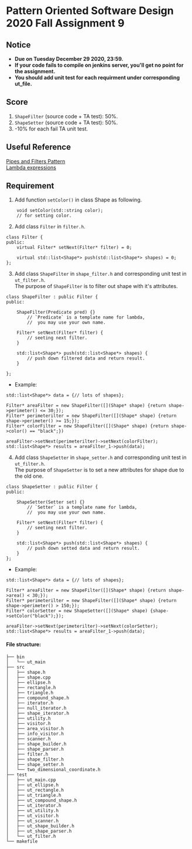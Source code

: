 # **Pattern Oriented Software Design 2020 Fall Assignment 9**  

## **Notice**  
* **Due on Tuesday December 29 2020, 23:59.**  
* **If your code fails to compile on jenkins server, you'll get no point for the assignment.**  
* **You should add unit test for each requirment under corresponding ut_file.**  

## **Score**  
1. `ShapeFilter` (source code + TA test): 50%.  
2. `ShapeSetter` (source code + TA test): 50%.  
3. -10% for each fail TA unit test.  

## **Useful Reference**  
[Pipes and Filters Pattern](https://homepages.fhv.at/thjo/lecturenotes/sysarch/pipes-and-filters.html)  
[Lambda expressions](https://en.cppreference.com/w/cpp/language/lambda)  

## **Requirement**  
1. Add function `setColor()` in class Shape as following.  
```
    void setColor(std::string color);
    // for setting color.
```

2. Add class `Filter` in `filter.h`.  
```
class Filter {
public:
    virtual Filter* setNext(Filter* filter) = 0;

    virtual std::list<Shape*> push(std::list<Shape*> shapes) = 0;
};
```

3. Add class `ShapeFilter` in `shape_filter.h` and corresponding unit test in `ut_filter.h`.  
   The purpose of `ShapeFilter` is to filter out shape with it's attributes.  
```
class ShapeFilter : public Filter {
public:

    ShapeFilter(Predicate pred) {}
        // `Predicate` is a template name for lambda,
        //  you may use your own name.

    Filter* setNext(Filter* filter) {
        // seeting next filter.
    }

    std::list<Shape*> push(std::list<Shape*> shapes) {
        // push down filtered data and return result.
    }

};
```
* Example:
```
std::list<Shape*> data = {// lots of shapes};

Filter* areaFilter = new ShapeFilter([](Shape* shape) {return shape->perimeter() <= 30;});
Filter* perimeterilter = new ShapeFilter([](Shape* shape) {return shape->perimeter() >= 15;});
Filter* colorFilter = new ShapeFilter([](Shape* shape) {return shape->color() == "black";})

areaFilter->setNext(perimeterilter)->setNext(colorFilter);
std::list<Shape*> results = areaFilter_1->push(data);
```

4. Add class `ShapeSetter` in `shape_setter.h` and corresponding unit test in `ut_filter.h`.  
   The purpose of `ShapeSetter` is to set a new attributes for shape due to the old one.  

```
class ShapeSetter : public Filter {
public:

    ShapeSetter(Setter set) {}
        // `Setter` is a template name for lambda,
        //  you may use your own name.

    Filter* setNext(Filter* filter) {
        // seeting next filter.
    }

    std::list<Shape*> push(std::list<Shape*> shapes) {
        // push down setted data and return result.
    }
};
```
* Example:
```
std::list<Shape*> data = {// lots of shapes};

Filter* areaFilter = new ShapeFilter([](Shape* shape) {return shape->area() < 30;});
Filter* perimeterilter = new ShapeFilter([](Shape* shape) {return shape->perimeter() > 150;});
Filter* colorSetter = new ShapeSetter([](Shape* shape) {shape->setColor("black");});

areaFilter->setNext(perimeterilter)->setNext(colorSetter);
std::list<Shape*> results = areaFilter_1->push(data);
```

#### File structure:  
```
├── bin
│   └── ut_main
├── src
│   ├── shape.h
│   ├── shape.cpp
│   ├── ellipse.h
│   ├── rectangle.h
│   ├── triangle.h
│   ├── compound_shape.h
│   ├── iterator.h
│   ├── null_iterator.h
│   ├── shape_iterator.h
│   ├── utility.h
│   ├── visitor.h
│   ├── area_visitor.h
│   ├── info_visitor.h
│   ├── scanner.h
│   ├── shape_builder.h
│   ├── shape_parser.h
│   ├── filter.h
│   ├── shape_filter.h
│   ├── shape_setter.h
│   └── two_dimensional_coordinate.h
├── test
│   ├── ut_main.cpp
│   ├── ut_ellipse.h
│   ├── ut_rectangle.h
│   ├── ut_triangle.h
│   ├── ut_compound_shape.h
│   ├── ut_iterator.h
│   ├── ut_utility.h
│   ├── ut_visitor.h
│   ├── ut_scanner.h
│   ├── ut_shape_builder.h
│   ├── ut_shape_parser.h
│   └── ut_filter.h
└── makefile

```